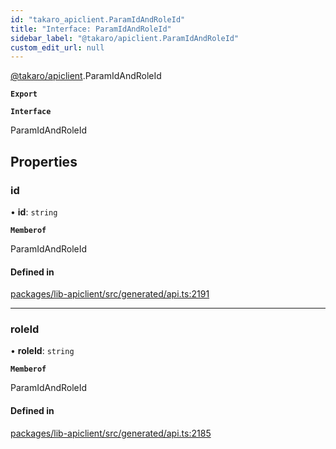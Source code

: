 ```yaml
---
id: "takaro_apiclient.ParamIdAndRoleId"
title: "Interface: ParamIdAndRoleId"
sidebar_label: "@takaro/apiclient.ParamIdAndRoleId"
custom_edit_url: null
---
```


[@takaro/apiclient](../modules/takaro_apiclient.md).ParamIdAndRoleId

**`Export`**

**`Interface`**

ParamIdAndRoleId

## Properties

### id

• **id**: `string`

**`Memberof`**

ParamIdAndRoleId

#### Defined in

[packages/lib-apiclient/src/generated/api.ts:2191](https://github.com/niekcandaele/Takaro/blob/91fb19b/packages/lib-apiclient/src/generated/api.ts#L2191)

___

### roleId

• **roleId**: `string`

**`Memberof`**

ParamIdAndRoleId

#### Defined in

[packages/lib-apiclient/src/generated/api.ts:2185](https://github.com/niekcandaele/Takaro/blob/91fb19b/packages/lib-apiclient/src/generated/api.ts#L2185)
